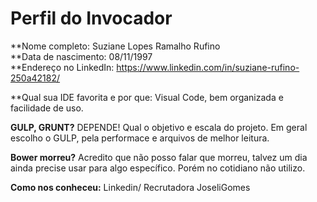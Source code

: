 Perfil do Invocador
========================

**Nome completo: Suziane Lopes Ramalho Rufino  
**Data de nascimento: 08/11/1997  
**Endereço no LinkedIn: https://www.linkedin.com/in/suziane-rufino-250a42182/ 

**Qual sua IDE favorita e por que: Visual Code, bem organizada e facilidade de uso. 

**GULP, GRUNT?** DEPENDE! Qual o objetivo e escala do projeto. Em geral escolho o GULP, pela performace e arquivos de melhor leitura.

**Bower morreu?** Acredito que não posso falar que morreu, talvez um dia ainda precise usar para algo específico. Porém no cotidiano não utilizo.

**Como nos conheceu:**   Linkedin/ Recrutadora JoseliGomes
